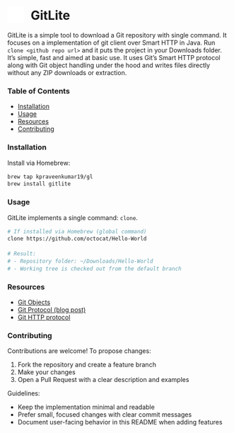 <h1>
  <img src="assets/images/icon.png" alt="Gitlite icon" width="38" height="38" style="vertical-align: -0.25em; margin-right: 8px;" />
  GitLite
</h1>

GitLite is a simple tool to download a Git repository with single command. It focuses on a implementation of git client over Smart HTTP in Java. Run `clone <github repo url>` and it puts the project in your Downloads folder. It’s simple, fast and aimed at basic use. It uses Git’s Smart HTTP protocol along with Git object handling under the hood and writes files directly without any ZIP downloads or extraction. 

### Table of Contents
- [Installation](#installation)
- [Usage](#usage)
- [Resources](#resources)
- [Contributing](#contributing)

### Installation

Install via Homebrew:
```bash
brew tap kpraveenkumar19/gl
brew install gitlite
```

### Usage

GitLite implements a single command: `clone`.

```bash
# If installed via Homebrew (global command)
clone https://github.com/octocat/Hello-World

# Result:
# - Repository folder: ~/Downloads/Hello-World
# - Working tree is checked out from the default branch
```

### Resources
- [Git Objects](https://git-scm.com/book/en/v2/Git-Internals-Git-Objects)
- [Git Protocol (blog post)](https://i27ae15.github.io/git-protocol-doc/docs/git-protocol/intro)
- [Git HTTP protocol](https://git-scm.com/docs/http-protocol)

### Contributing

Contributions are welcome! To propose changes:

1. Fork the repository and create a feature branch
2. Make your changes
3. Open a Pull Request with a clear description and examples

Guidelines:
- Keep the implementation minimal and readable
- Prefer small, focused changes with clear commit messages
- Document user-facing behavior in this README when adding features

